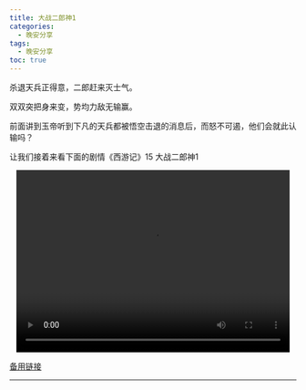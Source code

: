 ```yaml
---
title: 大战二郎神1
categories:
  - 晚安分享
tags:
  - 晚安分享
toc: true 
---
```



杀退天兵正得意，二郎赶来灭士气。

双双突把身来变，势均力敌无输赢。

前面讲到玉帝听到下凡的天兵都被悟空击退的消息后，而怒不可遏，他们会就此认输吗？

让我们接着来看下面的剧情《西游记》15 大战二郎神1




<p style="text-align:center">
   <video width="480" height="320" controls>
       <source src="/video/102.mp4">
   </video>
</p>
 <p><a href="/video/102.mp4">备用链接</a></p>
 
---






